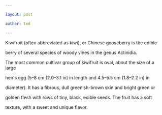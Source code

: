 ```yaml
---

layout: post

author: ted

---
```


Kiwifruit (often abbreviated as kiwi), or Chinese gooseberry is the edible

berry of several species of woody vines in the genus Actinidia.



The most common cultivar group of kiwifruit is oval, about the size of a large

hen's egg (5–8 cm (2.0–3.1 in) in length and 4.5–5.5 cm (1.8–2.2 in) in

diameter). It has a fibrous, dull greenish-brown skin and bright green or

golden flesh with rows of tiny, black, edible seeds. The fruit has a soft

texture, with a sweet and unique flavor.
